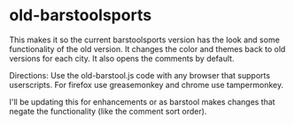 # old-barstoolsports
This makes it so the current barstoolsports version has the look and some functionality of the old version.
It changes the color and themes back to old versions for each city.
It also opens the comments by default.

Directions: Use the old-barstool.js code with any browser that supports userscripts.  For firefox use greasemonkey and chrome use tampermonkey.

I'll be updating this for enhancements or as barstool makes changes that negate the functionality (like the comment sort order).  
